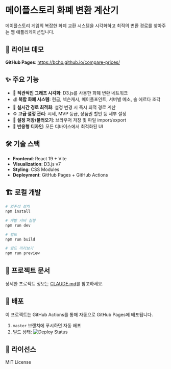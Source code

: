 # 메이플스토리 화폐 변환 계산기

메이플스토리 게임의 복잡한 화폐 교환 시스템을 시각화하고 최적의 변환 경로를 찾아주는 웹 애플리케이션입니다.

## 🚀 라이브 데모

**GitHub Pages**: https://bcho.github.io/compare-prices/

## ✨ 주요 기능

- 🎯 **직관적인 그래프 시각화**: D3.js를 사용한 화폐 변환 네트워크
- 💰 **복합 화폐 시스템**: 현금, 넥슨캐시, 메이플포인트, 서버별 메소, 솔 에르다 조각
- 🔄 **실시간 경로 최적화**: 설정 변경 시 즉시 최적 경로 계산
- ⚙️ **고급 설정 관리**: 시세, MVP 등급, 상품권 할인 등 세부 설정
- 💾 **설정 저장/불러오기**: 브라우저 저장 및 파일 import/export
- 📱 **반응형 디자인**: 모든 디바이스에서 최적화된 UI

## 🛠️ 기술 스택

- **Frontend**: React 19 + Vite
- **Visualization**: D3.js v7
- **Styling**: CSS Modules
- **Deployment**: GitHub Pages + GitHub Actions

## 🏗️ 로컬 개발

```bash
# 의존성 설치
npm install

# 개발 서버 실행
npm run dev

# 빌드
npm run build

# 빌드 미리보기
npm run preview
```

## 📖 프로젝트 문서

상세한 프로젝트 정보는 [CLAUDE.md](./CLAUDE.md)를 참고하세요.

## 🚀 배포

이 프로젝트는 GitHub Actions를 통해 자동으로 GitHub Pages에 배포됩니다.

1. `master` 브랜치에 푸시하면 자동 배포
2. 빌드 상태: ![Deploy Status](https://github.com/bcho/compare-prices/actions/workflows/deploy.yml/badge.svg)

## 📄 라이선스

MIT License
